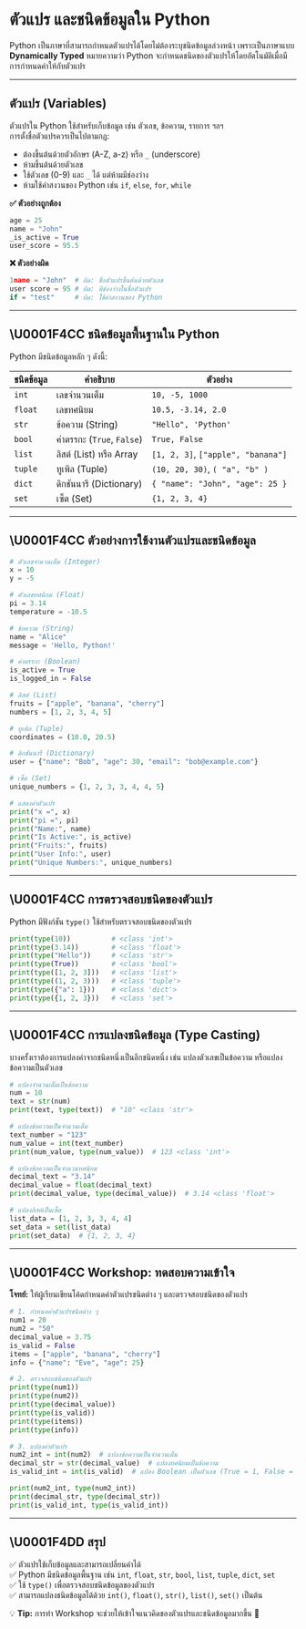 # ตัวแปร และชนิดข้อมูลใน Python

Python เป็นภาษาที่สามารถกำหนดตัวแปรได้โดยไม่ต้องระบุชนิดข้อมูลล่วงหน้า เพราะเป็นภาษาแบบ **Dynamically Typed** หมายความว่า Python จะกำหนดชนิดของตัวแปรให้โดยอัตโนมัติเมื่อมีการกำหนดค่าให้กับตัวแปร

---

## ตัวแปร (Variables)
ตัวแปรใน Python ใช้สำหรับเก็บข้อมูล เช่น ตัวเลข, ข้อความ, รายการ ฯลฯ  
การตั้งชื่อตัวแปรควรเป็นไปตามกฎ:
- ต้องขึ้นต้นด้วยตัวอักษร (A-Z, a-z) หรือ `_` (underscore)
- ห้ามขึ้นต้นด้วยตัวเลข
- ใช้ตัวเลข (0-9) และ `_` ได้ แต่ห้ามมีช่องว่าง
- ห้ามใช้คำสงวนของ Python เช่น `if`, `else`, `for`, `while`

**✅ ตัวอย่างถูกต้อง**
```python
age = 25
name = "John"
_is_active = True
user_score = 95.5
```

**❌ ตัวอย่างผิด**
```python
1name = "John"  # ผิด: ชื่อตัวแปรขึ้นต้นด้วยตัวเลข
user score = 95 # ผิด: มีช่องว่างในชื่อตัวแปร
if = "test"     # ผิด: ใช้คำสงวนของ Python
```

---

## **\U0001F4CC ชนิดข้อมูลพื้นฐานใน Python**

Python มีชนิดข้อมูลหลัก ๆ ดังนี้:

| ชนิดข้อมูล | คำอธิบาย | ตัวอย่าง |
|------------|----------|----------|
| `int` | เลขจำนวนเต็ม | `10, -5, 1000` |
| `float` | เลขทศนิยม | `10.5, -3.14, 2.0` |
| `str` | ข้อความ (String) | `"Hello", 'Python'` |
| `bool` | ค่าตรรกะ (`True`, `False`) | `True, False` |
| `list` | ลิสต์ (List) หรือ Array | `[1, 2, 3]`, `["apple", "banana"]` |
| `tuple` | ทูเพิล (Tuple) | `(10, 20, 30)`, `( "a", "b" )` |
| `dict` | ดิกชันนารี (Dictionary) | `{ "name": "John", "age": 25 }` |
| `set` | เซ็ต (Set) | `{1, 2, 3, 4}` |

---

## **\U0001F4CC ตัวอย่างการใช้งานตัวแปรและชนิดข้อมูล**
```python
# ตัวเลขจำนวนเต็ม (Integer)
x = 10
y = -5

# ตัวเลขทศนิยม (Float)
pi = 3.14
temperature = -10.5

# ข้อความ (String)
name = "Alice"
message = 'Hello, Python!'

# ค่าตรรกะ (Boolean)
is_active = True
is_logged_in = False

# ลิสต์ (List)
fruits = ["apple", "banana", "cherry"]
numbers = [1, 2, 3, 4, 5]

# ทูเพิล (Tuple)
coordinates = (10.0, 20.5)

# ดิกชันนารี (Dictionary)
user = {"name": "Bob", "age": 30, "email": "bob@example.com"}

# เซ็ต (Set)
unique_numbers = {1, 2, 3, 3, 4, 4, 5}

# แสดงค่าตัวแปร
print("x =", x)
print("pi =", pi)
print("Name:", name)
print("Is Active:", is_active)
print("Fruits:", fruits)
print("User Info:", user)
print("Unique Numbers:", unique_numbers)
```

---

## **\U0001F4CC การตรวจสอบชนิดของตัวแปร**

Python มีฟังก์ชัน `type()` ใช้สำหรับตรวจสอบชนิดของตัวแปร  
```python
print(type(10))          # <class 'int'>
print(type(3.14))        # <class 'float'>
print(type("Hello"))     # <class 'str'>
print(type(True))        # <class 'bool'>
print(type([1, 2, 3]))   # <class 'list'>
print(type((1, 2, 3)))   # <class 'tuple'>
print(type({"a": 1}))    # <class 'dict'>
print(type({1, 2, 3}))   # <class 'set'>
```

---

## **\U0001F4CC การแปลงชนิดข้อมูล (Type Casting)**
บางครั้งเราต้องการแปลงค่าจากชนิดหนึ่งเป็นอีกชนิดหนึ่ง เช่น แปลงตัวเลขเป็นข้อความ หรือแปลงข้อความเป็นตัวเลข

```python
# แปลงจำนวนเต็มเป็นข้อความ
num = 10
text = str(num)
print(text, type(text))  # "10" <class 'str'>

# แปลงข้อความเป็นจำนวนเต็ม
text_number = "123"
num_value = int(text_number)
print(num_value, type(num_value))  # 123 <class 'int'>

# แปลงข้อความเป็นจำนวนทศนิยม
decimal_text = "3.14"
decimal_value = float(decimal_text)
print(decimal_value, type(decimal_value))  # 3.14 <class 'float'>

# แปลงลิสต์เป็นเซ็ต
list_data = [1, 2, 3, 3, 4, 4]
set_data = set(list_data)
print(set_data)  # {1, 2, 3, 4}
```

---

## **\U0001F4CC Workshop: ทดสอบความเข้าใจ**
**โจทย์:** ให้ผู้เรียนเขียนโค้ดกำหนดค่าตัวแปรชนิดต่าง ๆ และตรวจสอบชนิดของตัวแปร

```python
# 1. กำหนดค่าตัวแปรชนิดต่าง ๆ
num1 = 20
num2 = "50"
decimal_value = 3.75
is_valid = False
items = ["apple", "banana", "cherry"]
info = {"name": "Eve", "age": 25}

# 2. ตรวจสอบชนิดของตัวแปร
print(type(num1))
print(type(num2))
print(type(decimal_value))
print(type(is_valid))
print(type(items))
print(type(info))

# 3. แปลงค่าตัวแปร
num2_int = int(num2)  # แปลงข้อความเป็นจำนวนเต็ม
decimal_str = str(decimal_value)  # แปลงทศนิยมเป็นข้อความ
is_valid_int = int(is_valid)  # แปลง Boolean เป็นตัวเลข (True = 1, False = 0)

print(num2_int, type(num2_int))
print(decimal_str, type(decimal_str))
print(is_valid_int, type(is_valid_int))
```

---

## **\U0001F4DD สรุป**
✅ ตัวแปรใช้เก็บข้อมูลและสามารถเปลี่ยนค่าได้  
✅ Python มีชนิดข้อมูลพื้นฐาน เช่น `int`, `float`, `str`, `bool`, `list`, `tuple`, `dict`, `set`  
✅ ใช้ `type()` เพื่อตรวจสอบชนิดข้อมูลของตัวแปร  
✅ สามารถแปลงชนิดข้อมูลได้ด้วย `int()`, `float()`, `str()`, `list()`, `set()` เป็นต้น  

💡 **Tip:** การทำ Workshop จะช่วยให้เข้าใจแนวคิดของตัวแปรและชนิดข้อมูลมากขึ้น 🚀
